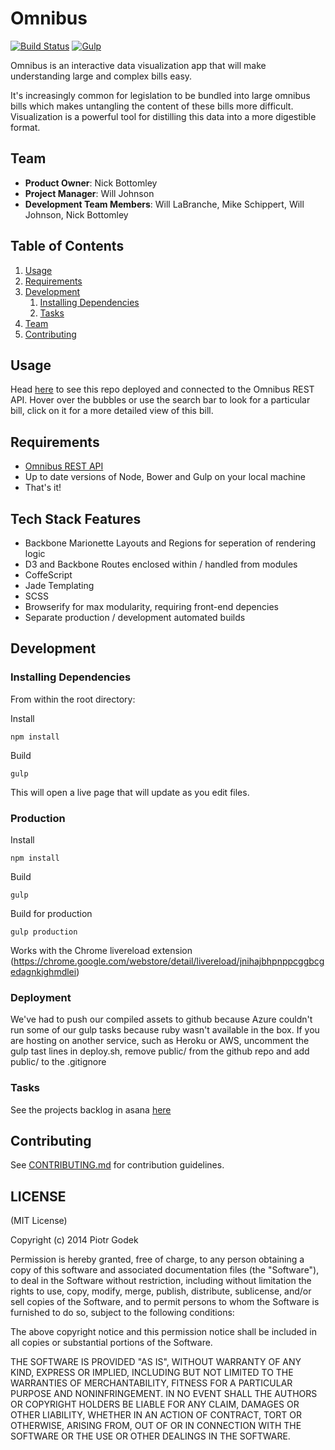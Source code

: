 # Omnibus



[![Build Status](https://img.shields.io/travis-ci/omnibus-app/Omnibus.svg?branch=master&style=flat)](https://travis-ci.org/omnibus-app/Omnibus)
[![Gulp](http://img.shields.io/badge/Built%20with-Gulp-blue.svg?style=flat)](http://gulpjs.com)


Omnibus is an interactive data visualization app that will make understanding large and complex bills easy.

It's increasingly common for legislation to be bundled into large omnibus bills which makes untangling the content of these bills more difficult. Visualization is a powerful tool for distilling this data into a more digestible format.

## Team

  - __Product Owner__: Nick Bottomley
  - __Project Manager__: Will Johnson
  - __Development Team Members__: Will LaBranche, Mike Schippert, Will Johnson, Nick Bottomley

## Table of Contents

1. [Usage](#Usage)
1. [Requirements](#requirements)
1. [Development](#development)
    1. [Installing Dependencies](#installing-dependencies)
    1. [Tasks](#tasks)
1. [Team](#team)
1. [Contributing](#contributing)

## Usage

Head [here](http://omnibusviz.azurewebsites.net) to see this repo deployed and connected to the Omnibus REST API. Hover over the bubbles or use the search bar to look for a particular bill, click on it for a more detailed view of this bill.

## Requirements

- [Omnibus REST API](https://github.com/omnibus-app/omnibus-backend) 
- Up to date versions of Node, Bower and Gulp on your local machine
- That's it!

## Tech Stack Features

- Backbone Marionette Layouts and Regions for seperation of rendering logic
- D3 and Backbone Routes enclosed within / handled from modules
- CoffeScript
- Jade Templating
- SCSS
- Browserify for max modularity, requiring front-end depencies
- Separate production / development automated builds

## Development


### Installing Dependencies

From within the root directory:

Install

```
npm install
```

Build

```
gulp
```

This will open a live page that will update as you edit files.

### Production


Install

```
npm install
```

Build

```
gulp
```

Build for production

```
gulp production
```

Works with the Chrome livereload extension (https://chrome.google.com/webstore/detail/livereload/jnihajbhpnppcggbcgedagnkighmdlei)

### Deployment

We've had to push our compiled assets to github because Azure couldn't run some of our gulp tasks because ruby wasn't available in the box.
If you are hosting on another service, such as Heroku or AWS, uncomment the gulp tast lines in deploy.sh, remove public/ from the github repo and add public/ to the .gitignore

### Tasks

See the projects backlog in asana [here](https://app.asana.com/0/15149793768442/15184813615013)


## Contributing

See [CONTRIBUTING.md](CONTRIBUTING.md) for contribution guidelines.



## LICENSE

(MIT License)

Copyright (c) 2014 Piotr Godek

Permission is hereby granted, free of charge, to any person obtaining
a copy of this software and associated documentation files (the
"Software"), to deal in the Software without restriction, including
without limitation the rights to use, copy, modify, merge, publish,
distribute, sublicense, and/or sell copies of the Software, and to
permit persons to whom the Software is furnished to do so, subject to
the following conditions:

The above copyright notice and this permission notice shall be
included in all copies or substantial portions of the Software.

THE SOFTWARE IS PROVIDED "AS IS", WITHOUT WARRANTY OF ANY KIND,
EXPRESS OR IMPLIED, INCLUDING BUT NOT LIMITED TO THE WARRANTIES OF
MERCHANTABILITY, FITNESS FOR A PARTICULAR PURPOSE AND
NONINFRINGEMENT. IN NO EVENT SHALL THE AUTHORS OR COPYRIGHT HOLDERS BE
LIABLE FOR ANY CLAIM, DAMAGES OR OTHER LIABILITY, WHETHER IN AN ACTION
OF CONTRACT, TORT OR OTHERWISE, ARISING FROM, OUT OF OR IN CONNECTION
WITH THE SOFTWARE OR THE USE OR OTHER DEALINGS IN THE SOFTWARE.
